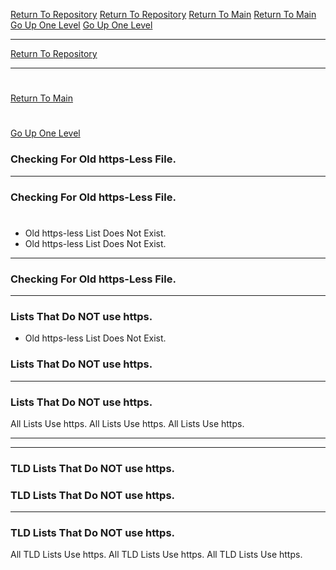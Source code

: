 [Return To Repository](https://github.com/DigitalWarrior/piholeparser/)
[Return To Repository](https://github.com/DigitalWarrior/piholeparser/)
[Return To Main](https://github.com/DigitalWarrior/piholeparser/blob/master/RecentRunLogs/Mainlog.md)
[Return To Main](https://github.com/DigitalWarrior/piholeparser/blob/master/RecentRunLogs/Mainlog.md)
[Go Up One Level](https://github.com/DigitalWarrior/piholeparser/blob/master/RecentRunLogs/TopLevelScripts/10-Running-Initial-Tasks.md)
[Go Up One Level](https://github.com/DigitalWarrior/piholeparser/blob/master/RecentRunLogs/TopLevelScripts/10-Running-Initial-Tasks.md)
____________________________________
[Return To Repository](https://github.com/DigitalWarrior/piholeparser/)
____________________________________
# 
[Return To Main](https://github.com/DigitalWarrior/piholeparser/blob/master/RecentRunLogs/Mainlog.md)
# 
[Go Up One Level](https://github.com/DigitalWarrior/piholeparser/blob/master/RecentRunLogs/TopLevelScripts/10-Running-Initial-Tasks.md)
### Checking For Old https-Less File.
____________________________________
### Checking For Old https-Less File.
# 
* Old https-less List Does Not Exist.
* Old https-less List Does Not Exist.


___________________________________________________________________
### Checking For Old https-Less File.
___________________________________________________________________
### Lists That Do NOT use https.
* Old https-less List Does Not Exist.
### Lists That Do NOT use https.

___________________________________________________________________
### Lists That Do NOT use https.
All Lists Use https.
All Lists Use https.
All Lists Use https.


___________________________________________________________________
___________________________________________________________________

### TLD Lists That Do NOT use https.
### TLD Lists That Do NOT use https.
___________________________________________________________________
### TLD Lists That Do NOT use https.
All TLD Lists Use https.
All TLD Lists Use https.
All TLD Lists Use https.
